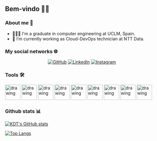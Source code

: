 ## Bem-vindo 👋😁


### About me 📂

- 👨🏾‍💻 I'm a graduate in computer engineering at UCLM, Spain.
- 🌱 I’m currently working as Cloud-DevOps technician at NTT Data. 

### My social networks 🌐

<p align="center">
	<a href="https://github.com/23kdt/"><img src="https://img.icons8.com/bubbles/50/000000/github.png" alt="GitHub"/></a>
	<a href="https://www.linkedin.com/in/diego-dorado-gal%C3%A1n-4b9474240/"><img src="https://img.icons8.com/bubbles/50/000000/linkedin.png" alt="LinkedIn"/></a>
	<a href="https://www.instagram.com/diego_doradog23/"><img src="https://img.icons8.com/bubbles/50/000000/instagram.png" alt="Instagram"/></a>
</p>


### Tools 🛠️​

<span>
<img src="https://img.icons8.com/?size=100&id=cvzmaEA4kC0o&format=png&color=000000" alt="drawing" width="50"/>
<img src="https://img.icons8.com/?size=512&id=kEkT1u7zTDk5&format=png" alt="drawing" width="50"/> 
<img src="https://img.icons8.com/?size=512&id=33039&format=png" alt="drawing" width="50"/>
<img src="https://img.icons8.com/?size=100&id=iGCCE2iEmh2u&format=png&color=000000" alt="drawing" width="50"/>
<img src="https://img.icons8.com/?size=100&id=39292&format=png&color=000000" alt="drawing" width="50"/>
<img src="https://img.icons8.com/color/344/visual-studio-code-2019.png" alt="drawing" width="50"/>
<img src="https://img.icons8.com/color/344/git.png" alt="drawing" width="50"/>
<img src="https://img.icons8.com/color/344/linux--v1.png" alt="drawing" width="50"/>
<img src="https://img.icons8.com/fluency/344/windows-11.png" alt="drawing" width="50"/>


	
</span>

### Github stats 📊​

[![KDT's GitHub stats](https://github-readme-stats.vercel.app/api?username=23kdt)](https://github.com/23kdt/)


[![Top Langs](https://github-readme-stats.vercel.app/api/top-langs/?username=23kdt&layout=compact)](https://github.com/23kdt/)


